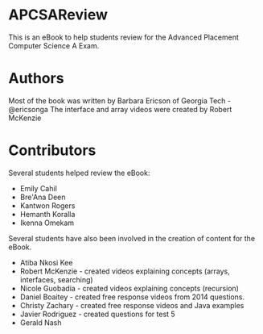# APCSAReview
This is an eBook to help students review for the Advanced Placement Computer Science A Exam.

# Authors
Most of the book was written by Barbara Ericson of Georgia Tech - @ericsonga
The interface and array videos were created by Robert McKenzie

# Contributors
Several students helped review the eBook:
* Emily Cahil
* Bre'Ana Deen
* Kantwon Rogers
* Hemanth Koralla
* Ikenna Omekam

Several students have also been involved in the creation of content for the eBook.
* Atiba Nkosi Kee
* Robert McKenzie - created videos explaining concepts (arrays, interfaces, searching)
* Nicole Guobadia - created videos explaining concepts (recursion)
* Daniel Boaitey - created free response videos from 2014 questions.
* Christy Zachary - created free response videos and Java examples
* Javier Rodriguez - created questions for test 5
* Gerald Nash
